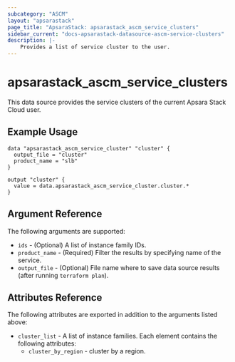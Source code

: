 ```yaml
---
subcategory: "ASCM"
layout: "apsarastack"
page_title: "ApsaraStack: apsarastack_ascm_service_clusters"
sidebar_current: "docs-apsarastack-datasource-ascm-service-clusters"
description: |-
    Provides a list of service cluster to the user.
---
```


# apsarastack\_ascm_service_clusters

This data source provides the service clusters of the current Apsara Stack Cloud user.

## Example Usage

```
data "apsarastack_ascm_service_cluster" "cluster" {
  output_file = "cluster"
  product_name = "slb"
}

output "cluster" {
  value = data.apsarastack_ascm_service_cluster.cluster.*
}
```

## Argument Reference

The following arguments are supported:

* `ids` - (Optional) A list of instance family IDs.
* `product_name` - (Required) Filter the results by specifying name of the service.
* `output_file` - (Optional) File name where to save data source results (after running `terraform plan`).

## Attributes Reference

The following attributes are exported in addition to the arguments listed above:

* `cluster_list` - A list of instance families. Each element contains the following attributes:
    * `cluster_by_region` - cluster by a region.
